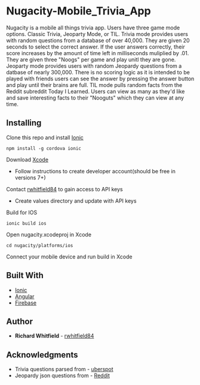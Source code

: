 # Nugacity-Mobile_Trivia_App

Nugacity is a mobile all things trivia app. Users have three game mode options. Classic Trivia, Jeoparty Mode, or TIL.
Trivia mode provides users with random questions from a database of over 40,000. They are given 20 seconds to select the correct answer. If the user answers correctly, their score increases by the amount of time left in milliseconds muliplied by .01. They are given three "Noogs" per game and play unitl they are gone. Jeoparty mode provides users with random Jeopardy questions from a datbase of nearly 300,000. There is no scoring logic as it is intended to be played with friends users can see the answer by pressing the answer button and play until their brains are full. TIL mode pulls random facts from the Reddit subreddit Today I Learned. Users can view as many as they'd like and save interesting facts to their "Nooguts" which they can view at any time.

## Installing

Clone this repo and install [Ionic](http://ionicframework.com/)

```
npm install -g cordova ionic
```

Download [Xcode](https://developer.apple.com/xcode/)
* Follow instructions to create developer account(should be free in versions 7+)

Contact [rwhitfield84](https://github.com/rwhitfield84) to gain access to API keys
* Create values directory and update with API keys

Build for IOS

```
ionic build ios
```
Open nugacity.xcodeproj in Xcode

```
cd nugacity/platforms/ios
```
Connect your mobile device and run build in Xcode

## Built With

* [Ionic](http://ionicframework.com/)
* [Angular](https://angularjs.org/) 
* [Firebase](https://firebase.google.com/) 


## Author

* **Richard Whitfield** - [rwhitfield84](https://github.com/rwhitfield84)


## Acknowledgments

* Trivia questions parsed from - [uberspot](https://github.com/uberspot/OpenTriviaQA)
* Jeopardy json questions from - [Reddit](https://www.reddit.com/r/datasets/comments/1uyd0t/200000_jeopardy_questions_in_a_json_file/)



